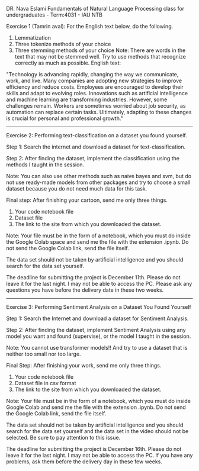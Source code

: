 DR. Nava Eslami Fundamentals of Natural Language Processing class for undergraduates - Term:4031 - IAU NTB

Exercise 1 (Tamrin aval): 
For the English text below, do the following.
1. Lemmatization
2. Three tokenize methods of your choice
3. Three stemming methods of your choice
Note: There are words in the text that may not be stemmed well.
Try to use methods that recognize correctly as much as possible.
English text:

"Technology is advancing rapidly, changing the way we communicate, work, and live. Many companies are adopting new strategies to improve efficiency and reduce costs. Employees are encouraged to develop their skills and adapt to evolving roles. Innovations such as artificial intelligence and machine learning are transforming industries. However, some challenges remain. Workers are sometimes worried about job security, as automation can replace certain tasks. Ultimately, adapting to these changes is crucial for personal and professional growth."

---------------------

Exercise 2:
Performing text-classification on a dataset you found yourself.

Step 1: Search the internet and download a dataset for text-classification.

Step 2: After finding the dataset, implement the classification using the methods I taught in the session.

Note: You can also use other methods such as naive bayes and svm, but do not use ready-made models from other packages and try to choose a small dataset because you do not need much data for this task.

Final step: After finishing your cartoon, send me only three things.

1. Your code notebook file
2. Dataset file
3. The link to the site from which you downloaded the dataset.

Note: Your file must be in the form of a notebook, which you must do inside the Google Colab space and send me the file with the extension .ipynb. Do not send the Google Colab link, send the file itself.

The data set should not be taken by artificial intelligence and you should search for the data set yourself.

The deadline for submitting the project is December 11th. Please do not leave it for the last night. I may not be able to access the PC. Please ask any questions you have before the delivery date in these two weeks.

----------------------------

Exercise 3:
Performing Sentiment Analysis on a Dataset You Found Yourself

Step 1: Search the Internet and download a dataset for Sentiment Analysis.

Step 2: After finding the dataset, implement Sentiment Analysis using any model you want and found (supervise), or the model I taught in the session.

Note: You cannot use transformer models!! And try to use a dataset that is neither too small nor too large.

Final Step: After finishing your work, send me only three things.

1. Your code notebook file
2. Dataset file in csv format
3. The link to the site from which you downloaded the dataset.

Note: Your file must be in the form of a notebook, which you must do inside Google Colab and send me the file with the extension .ipynb. Do not send the Google Colab link, send the file itself.

The data set should not be taken by artificial intelligence and you should search for the data set yourself and the data set in the video should not be selected. Be sure to pay attention to this issue.

The deadline for submitting the project is December 16th. Please do not leave it for the last night. I may not be able to access the PC. If you have any problems, ask them before the delivery day in these few weeks.
